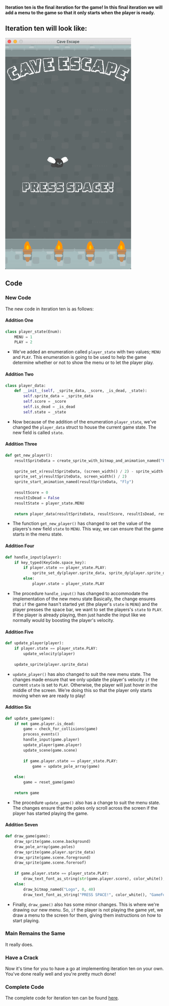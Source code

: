 __Iteration ten is the final iteration for the game! In this final iteration we will add a menu to the game so that it only starts when the player is ready.__

## Iteration ten will look like:
![Iteration Ten](https://raw.githubusercontent.com/itco-education/cave-escape/master/Documentation/Images/iteration_10.gif)

## Code

### New Code
The new code in iteration ten is as follows:

#### Addition One
```python
class player_state(Enum):
    MENU = 1
    PLAY = 2
```
- We've added an enumeration called ```player_state``` with two values; ```MENU``` and ```PLAY```. This enumeration is going to be used to help the game determine whether or not to show the menu or to let the player play.

#### Addition Two
```python
class player_data:
    def __init__(self, _sprite_data, _score, _is_dead, _state):
        self.sprite_data = _sprite_data
        self.score = _score
        self.is_dead = _is_dead
        self.state = _state
```
-  Now because of the addition of the enumeration ```player_state```, we've changed the ```player_data``` struct to house the current game state. The new field is called ```state```.

#### Addition Three
```python
def get_new_player():
    resultSpriteData = create_sprite_with_bitmap_and_animation_named("Player", "PlayerAnimations")

    sprite_set_x(resultSpriteData, (screen_width() / 2) - sprite_width(resultSpriteData))
    sprite_set_y(resultSpriteData, screen_width() / 2)
    sprite_start_animation_named(resultSpriteData, "Fly")

    resultScore = 0
    resultIsDead = False
    resultState = player_state.MENU

    return player_data(resultSpriteData, resultScore, resultIsDead, resultState)
```
- The function ```get_new_player()``` has changed to set the value of the players's new field ```state``` to ```MENU```. This way, we can ensure that the game starts in the menu state.

#### Addition Four
```python
def handle_input(player):
    if key_typed(KeyCode.space_key):
        if player.state == player_state.PLAY:
            sprite_set_dy(player.sprite_data, sprite_dy(player.sprite_data) - JUMP_RECOVERY_BOOST)
        else:
            player.state = player_state.PLAY
```
- The procedure ```handle_input()``` has changed to accommodate the implementation of the new menu state Basically, the change ensures that ```if``` the game hasn't started yet (the player's ```state``` is ```MENU```) and the player presses the space bar, we want to set the players's ```state``` to ```PLAY```. If the player is already playing, then just handle the input like we normally would by boosting the player's velocity.

#### Addition Five
```python
def update_player(player):
    if player.state == player_state.PLAY:
        update_velocity(player)

    update_sprite(player.sprite_data)
```
- ```update_player()``` has also changed to suit the new menu state. The changes made ensure that we only update the player's velocity ```if``` the current ```state``` is set to ```PLAY```. Otherwise, the player will just hover in the middle of the screen. We're doing this so that the player only starts moving when we are ready to play!

#### Addition Six
```python
def update_game(game):
    if not game.player.is_dead:
        game = check_for_collisions(game)
        process_events()
        handle_input(game.player)
        update_player(game.player)
        update_scene(game.scene)

        if game.player.state == player_state.PLAY:
            game = update_pole_array(game)

    else:
        game = reset_game(game)

    return game
```
- The procedure ```update_game()``` also has a change to suit the menu state. The changes ensure that the poles only scroll across the screen if the player has started playing the game.

#### Addition Seven
```python
def draw_game(game):
    draw_sprite(game.scene.background)
    draw_pole_array(game.poles)
    draw_sprite(game.player.sprite_data)
    draw_sprite(game.scene.foreground)
    draw_sprite(game.scene.foreroof)

    if game.player.state == player_state.PLAY:
        draw_text_font_as_string(str(game.player.score), color_white(), "GameFont", 21, 10, 0)
    else:
        draw_bitmap_named("Logo", 0, 40)
        draw_text_font_as_string("PRESS SPACE!", color_white(), "GameFont", 21, 55, 550)

```
- Finally, ```draw_game()``` also has some minor changes. This is where we're drawing our new menu. So, ```if``` the player is not playing the game yet, we draw a menu to the screen for them, giving them instructions on how to start playing.

### Main Remains the Same
It really does.

### Have a Crack
Now it's time for you to have a go at implementing iteration ten on your own. You've done really well and you're pretty much done!

### Complete Code
The complete code for iteration ten can be found [here](https://raw.githubusercontent.com/itco-education/cave-escape/master/CPP/cave_escape_10.cpp).
